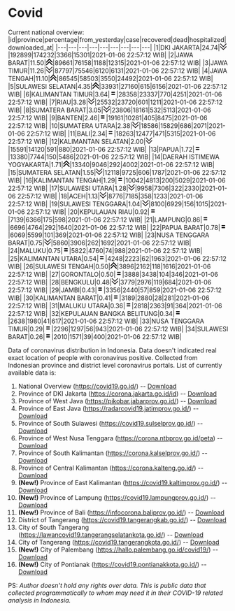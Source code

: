 # Covid
Current national overview:
|id|province|percentage|from_yesterday|case|recovered|dead|hospitalized|downloaded_at|
|---|---|---|---|---|---|---|---|---|
|1|DKI JAKARTA|24.74|![down](https://github.com/ariefrachmannn/covid/raw/master/img/rsz_down.png)|192899|174232|3366|15301|2021-01-06 22:57:12 WIB|
|2|JAWA BARAT|11.50|![up](https://github.com/ariefrachmannn/covid/raw/master/img/rsz_img_186982.png)|89661|76158|1188|12315|2021-01-06 22:57:12 WIB|
|3|JAWA TIMUR|11.26|![down](https://github.com/ariefrachmannn/covid/raw/master/img/rsz_down.png)|87797|75546|6120|6131|2021-01-06 22:57:12 WIB|
|4|JAWA TENGAH|11.10|![up](https://github.com/ariefrachmannn/covid/raw/master/img/rsz_img_186982.png)|86545|58503|3550|24492|2021-01-06 22:57:12 WIB|
|5|SULAWESI SELATAN|4.35|![up](https://github.com/ariefrachmannn/covid/raw/master/img/rsz_img_186982.png)|33931|27160|615|6156|2021-01-06 22:57:12 WIB|
|6|KALIMANTAN TIMUR|3.64|![equal](https://github.com/ariefrachmannn/covid/raw/master/img/rsz_equal.png)|28358|23337|770|4251|2021-01-06 22:57:12 WIB|
|7|RIAU|3.28|![down](https://github.com/ariefrachmannn/covid/raw/master/img/rsz_down.png)|25532|23720|601|1211|2021-01-06 22:57:12 WIB|
|8|SUMATERA BARAT|3.05|![down](https://github.com/ariefrachmannn/covid/raw/master/img/rsz_down.png)|23806|18161|532|5113|2021-01-06 22:57:12 WIB|
|9|BANTEN|2.46|![equal](https://github.com/ariefrachmannn/covid/raw/master/img/rsz_equal.png)|19161|10281|405|8475|2021-01-06 22:57:12 WIB|
|10|SUMATERA UTARA|2.38|![down](https://github.com/ariefrachmannn/covid/raw/master/img/rsz_down.png)|18586|15829|686|2071|2021-01-06 22:57:12 WIB|
|11|BALI|2.34|![equal](https://github.com/ariefrachmannn/covid/raw/master/img/rsz_equal.png)|18263|12477|471|5315|2021-01-06 22:57:12 WIB|
|12|KALIMANTAN SELATAN|2.00|![down](https://github.com/ariefrachmannn/covid/raw/master/img/rsz_down.png)|15591|14120|591|880|2021-01-06 22:57:12 WIB|
|13|PAPUA|1.72|![equal](https://github.com/ariefrachmannn/covid/raw/master/img/rsz_equal.png)|13380|7744|150|5486|2021-01-06 22:57:12 WIB|
|14|DAERAH ISTIMEWA YOGYAKARTA|1.71|![up](https://github.com/ariefrachmannn/covid/raw/master/img/rsz_img_186982.png)|13340|9046|292|4002|2021-01-06 22:57:12 WIB|
|15|SUMATERA SELATAN|1.55|![down](https://github.com/ariefrachmannn/covid/raw/master/img/rsz_down.png)|12118|9725|606|1787|2021-01-06 22:57:12 WIB|
|16|KALIMANTAN TENGAH|1.29|![equal](https://github.com/ariefrachmannn/covid/raw/master/img/rsz_equal.png)|10042|4813|200|5029|2021-01-06 22:57:12 WIB|
|17|SULAWESI UTARA|1.28|![down](https://github.com/ariefrachmannn/covid/raw/master/img/rsz_down.png)|9958|7306|322|2330|2021-01-06 22:57:12 WIB|
|18|ACEH|1.13|![down](https://github.com/ariefrachmannn/covid/raw/master/img/rsz_down.png)|8776|7185|358|1233|2021-01-06 22:57:12 WIB|
|19|SULAWESI TENGGARA|1.04|![down](https://github.com/ariefrachmannn/covid/raw/master/img/rsz_down.png)|8100|6929|156|1015|2021-01-06 22:57:12 WIB|
|20|KEPULAUAN RIAU|0.92|![equal](https://github.com/ariefrachmannn/covid/raw/master/img/rsz_equal.png)|7139|6366|175|598|2021-01-06 22:57:12 WIB|
|21|LAMPUNG|0.86|![equal](https://github.com/ariefrachmannn/covid/raw/master/img/rsz_equal.png)|6696|4764|292|1640|2021-01-06 22:57:12 WIB|
|22|PAPUA BARAT|0.78|![equal](https://github.com/ariefrachmannn/covid/raw/master/img/rsz_equal.png)|6069|5599|101|369|2021-01-06 22:57:12 WIB|
|23|NUSA TENGGARA BARAT|0.75|![down](https://github.com/ariefrachmannn/covid/raw/master/img/rsz_down.png)|5860|3906|262|1692|2021-01-06 22:57:12 WIB|
|24|MALUKU|0.75|![equal](https://github.com/ariefrachmannn/covid/raw/master/img/rsz_equal.png)|5822|4760|74|988|2021-01-06 22:57:12 WIB|
|25|KALIMANTAN UTARA|0.54|![equal](https://github.com/ariefrachmannn/covid/raw/master/img/rsz_equal.png)|4248|2223|62|1963|2021-01-06 22:57:12 WIB|
|26|SULAWESI TENGAH|0.50|![up](https://github.com/ariefrachmannn/covid/raw/master/img/rsz_img_186982.png)|3896|2162|118|1616|2021-01-06 22:57:12 WIB|
|27|GORONTALO|0.50|![equal](https://github.com/ariefrachmannn/covid/raw/master/img/rsz_equal.png)|3888|3438|104|346|2021-01-06 22:57:12 WIB|
|28|BENGKULU|0.48|![down](https://github.com/ariefrachmannn/covid/raw/master/img/rsz_down.png)|3779|2976|119|684|2021-01-06 22:57:12 WIB|
|29|JAMBI|0.43|![equal](https://github.com/ariefrachmannn/covid/raw/master/img/rsz_equal.png)|3356|2440|57|859|2021-01-06 22:57:12 WIB|
|30|KALIMANTAN BARAT|0.41|![equal](https://github.com/ariefrachmannn/covid/raw/master/img/rsz_equal.png)|3189|2880|28|281|2021-01-06 22:57:12 WIB|
|31|MALUKU UTARA|0.36|![equal](https://github.com/ariefrachmannn/covid/raw/master/img/rsz_equal.png)|2818|2363|91|364|2021-01-06 22:57:12 WIB|
|32|KEPULAUAN BANGKA BELITUNG|0.34|![equal](https://github.com/ariefrachmannn/covid/raw/master/img/rsz_equal.png)|2638|1980|41|617|2021-01-06 22:57:12 WIB|
|33|NUSA TENGGARA TIMUR|0.29|![equal](https://github.com/ariefrachmannn/covid/raw/master/img/rsz_equal.png)|2296|1297|56|943|2021-01-06 22:57:12 WIB|
|34|SULAWESI BARAT|0.26|![equal](https://github.com/ariefrachmannn/covid/raw/master/img/rsz_equal.png)|2010|1571|39|400|2021-01-06 22:57:12 WIB|

Data of coronavirus distribution in Indonesia. Data doesn't indicated real exact location of people with coronavirus positive. Collected from Indonesian province and district level coronavirus portals. List of currently available data is:
1. National Overview (https://covid19.go.id/) -- [Download](https://www.dropbox.com/s/66ly270fw4y76fx/covid_nasional.csv?dl=0)
2. Province of DKI Jakarta (https://corona.jakarta.go.id/id) -- [Download](https://riwayat-file-covid-19-dki-jakarta-jakartagis.hub.arcgis.com/)
3. Province of West Java (https://pikobar.jabarprov.go.id/) -- [Download](https://www.dropbox.com/s/alg0zp60fylq6cn/covid_jabar.csv?dl=0)
4. Province of East Java (https://radarcovid19.jatimprov.go.id/) -- [Download](https://www.dropbox.com/sh/e7vtgcnl4ckbvr4/AADo9UMRDZvrhHn66qTHZOvNa?dl=0)
5. Province of South Sulawesi (https://covid19.sulselprov.go.id/) -- [Download](https://www.dropbox.com/s/z5ek23lwcztj7z7/covid_sulsel.csv?dl=0)
6. Province of West Nusa Tenggara (https://corona.ntbprov.go.id/peta) -- [Download](https://www.dropbox.com/s/4p2k93n42xx0c00/covid_ntb.csv?dl=0)
7. Province of South Kalimantan (https://corona.kalselprov.go.id/) -- [Download](https://www.dropbox.com/sh/7aa2kvz8lb04pzz/AADH1Oj5oFMw2mp-D3JStPRsa?dl=0)
8. Province of Central Kalimantan (https://corona.kalteng.go.id/) -- [Download](https://www.dropbox.com/s/9q01v5r3ys2ozk4/covid_kalteng.csv?dl=0)
9. **(New!)** Province of East Kalimantan (https://covid19.kaltimprov.go.id/) -- [Download](https://www.dropbox.com/sh/qhpxj532nm80goa/AAB6ek_fp1__ieTR0TFQpfIga?dl=0)
10. **(New!)** Province of Lampung (https://covid19.lampungprov.go.id/) -- [Download](https://www.dropbox.com/s/ecuew6oa9kzwqwx/covid_lampung.csv?dl=0)
11. **(New!)** Province of Bali (https://infocorona.baliprov.go.id/) -- [Download](https://www.dropbox.com/sh/iceiwun4ufttmiu/AAC7dSRMpfTjPI1Lfzw-LeCUa?dl=0)
12. District of Tangerang (https://covid19.tangerangkab.go.id/) -- [Download](https://www.dropbox.com/sh/yxovyy6sy5bnz4p/AACZzVHinisKmz8oQWyQJ3nua?dl=0)
13. City of South Tangerang (https://lawancovid19.tangerangselatankota.go.id/) -- [Download](https://www.dropbox.com/s/zlvxo4ivswdzmle/covid_tangsel.csv?dl=0)
14. City of Tangerang (https://covid19.tangerangkota.go.id/) -- [Download](https://www.dropbox.com/s/e53224kvdrpjzy0/covid_tangkot.csv?dl=0)
15. **(New!)** City of Palembang (https://hallo.palembang.go.id/covid19/) -- [Download](https://www.dropbox.com/sh/oj17bhwhlpjht9e/AABZEG-OiaSaFvikATDx6coEa?dl=0)
16. **(New!)** City of Pontianak (https://covid19.pontianakkota.go.id/) -- [Download](https://www.dropbox.com/sh/66if3y4ly51j4sh/AADQ-zwLGa7Kz4ZzJgDw2-3na?dl=0)

PS: *Author doesn't hold any rights over data. This is public data that collected programmatically to whom may need it in their COVID-19 related analysis in Indonesia.*
